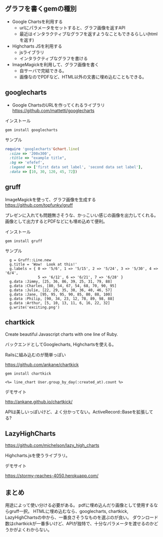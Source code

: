 ## グラフを書くgemの種別
* Google Chartsを利用する
   * urlにパラメータをセットすると、グラフ画像を返すAPI
   * 最近はインタラクティブなグラフを返すようなこともできるらしい(htmlを返す)
* Highcharts JSを利用する
   * jsライブラリ
   * インタラクティブなグラフを書ける
* ImageMagickを利用して、グラフ画像を書く
   * 自サーバで完結できる。
   * 画像なのでPDFなど、HTML以外の文書に埋め込むこともできる。


## googlecharts

* Google ChartsのURLを作ってくれるライブラリ 
https://github.com/mattetti/googlecharts
 

インストール  

```
gem install googlecharts
```

サンプル
```googlecharts.rb
require 'googlecharts'Gchart.line(
  :size => '200x300',
  :title => "example title",
  :bg => 'efefef',
  :legend => ['first data set label', 'second data set label'],
  :data => [10, 30, 120, 45, 72])
```


## gruff

ImageMagickを使って、グラフ画像を生成する
https://github.com/topfunky/gruff

プレゼンに入れても問題無さそうな、かっこいい感じの画像を出力してくれる。
画像として出力するとPDFなどにも埋め込めて便利。

インストール
```
gem install gruff
```

サンプル
```
  g = Gruff::Line.new
  g.title = 'Wow!  Look at this!'
  g.labels = { 0 => '5/6', 1 => '5/15', 2 => '5/24', 3 => '5/30', 4 => '6/4',
               5 => '6/12', 6 => '6/21', 7 => '6/28' }
  g.data :Jimmy, [25, 36, 86, 39, 25, 31, 79, 88]
  g.data :Charles, [80, 54, 67, 54, 68, 70, 90, 95]
  g.data :Julie, [22, 29, 35, 38, 36, 40, 46, 57]
  g.data :Jane, [95, 95, 95, 90, 85, 80, 88, 100]
  g.data :Philip, [90, 34, 23, 12, 78, 89, 98, 88]
  g.data :Arthur, [5, 10, 13, 11, 6, 16, 22, 32]
  g.write('exciting.png')
```


## chartkick

Create beautiful Javascript charts with one line of Ruby. 


バックエンドとしてGooglecharts, Highchartsを使える。


Railsに組み込むのが簡単っぽい


https://github.com/ankane/chartkick

```
gem install chartkick
```


```
<%= line_chart User.group_by_day(:created_at).count %>
```

デモサイト

http://ankane.github.io/chartkick/




APIは美しいっぽいけど、よく分かってない。ActiveRecord::Baseを拡張してる?




## LazyHighCharts


https://github.com/michelson/lazy_high_charts

Highcharts.jsを使うライブラリ。



デモサイト

https://stormy-reaches-4050.herokuapp.com/



## まとめ

用途によって使い分ける必要がある。
pdfに埋め込んだり画像として使用するならgruff一択。
HTMLに埋め込むなら、googlecharts, chartkick, LazyHighChartsの中から、一番良さそうなものを選ぶのが良い。
ダウンロード数はchartkickが一番多いけど、APIが独特で、十分なパラメータを渡せるのかどうかがよくわからない。

